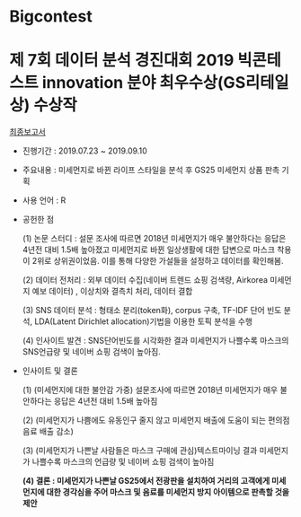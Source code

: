 # Bigcontest
# 제 7회 데이터 분석 경진대회 2019 빅콘테스트 innovation 분야 최우수상(GS리테일상) 수상작
[최종보고서](https://drive.google.com/file/d/18MR66cm9ddlI2CfiuMmbl3C9_05Veg_U/view)
- 진행기간 : 2019.07.23 ~ 2019.09.10
- 주요내용 :  미세먼지로 바뀐 라이프 스타일을 분석 후 GS25 미세먼지 상품 판촉 기획
- 사용 언어 : R
- 공헌한 점

    (1) 논문 스터디 : 설문 조사에 따르면 2018년 미세먼지가 매우 불안하다는 응답은 4년전 대비 1.5배 높아졌고 미세먼지로 바뀐 일상생활에 대한 답변으로 마스크 착용이 2위로 상위권이었음. 이를 통해 다양한 가설들을 설정하고 데이터를 확인해봄.

    (2) 데이터 전처리 : 외부 데이터 수집(네이버 트렌드 쇼핑 검색량, Airkorea 미세먼지 예보 데이터) , 이상치와 결측치 처리,  데이터 결합 

    (3) SNS 데이터 분석 : 형태소 분리(token화), corpus 구축, TF-IDF 단어 빈도 분석, LDA(Latent Dirichlet allocation)기법을 이용한 토픽 분석을 수행

    (4) 인사이트 발견 : SNS단어빈도를 시각화한 결과 미세먼지가 나쁠수록 마스크의 SNS언급량 및 네이버 쇼핑 검색이 높아짐.

- 인사이트 및 결론

    (1) (미세먼지에 대한 불안감 가중) 설문조사에 따르면 2018년 미세먼지가 매우 불안하다는 응답은 4년전 대비 1.5배 높아짐

    (2) (미세먼지가 나쁨에도 유동인구 줄지 않고 미세먼지 배출에 도움이 되는 편의점 음료 배출 감소)

    (3) (미세먼지가 나쁜날 사람들은 마스크 구매에 관심)텍스트마이닝 결과 미세먼지가 나쁠수록 마스크의 언급량 및 네이버 쇼핑 검색이 높아짐

    **(4) 결론 : 미세먼지가 나쁜날 GS25에서 전광판을 설치하여 거리의 고객에게 미세먼지에 대한 경각심을 주어 마스크 및 음료를 미세먼지 방지 아이템으로 판촉할 것을 제안**
